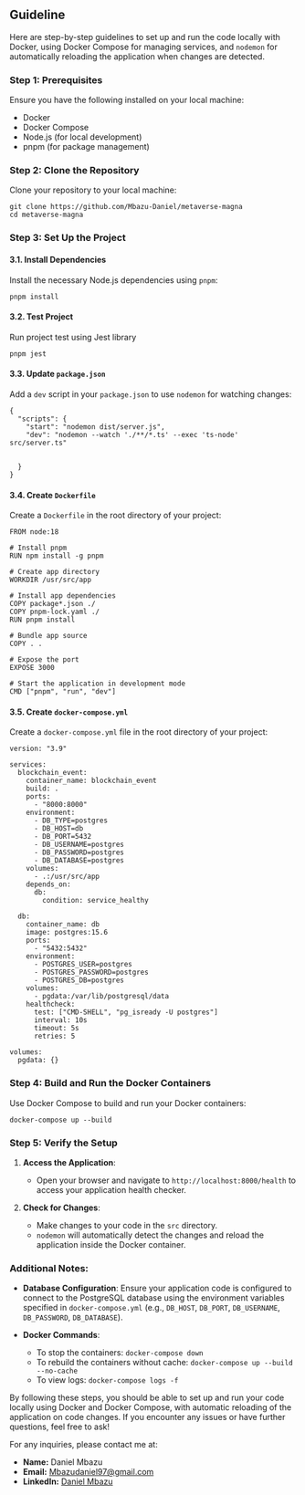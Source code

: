 ## Guideline
Here are step-by-step guidelines to set up and run the code locally with Docker, using Docker Compose for managing services, and `nodemon` for automatically reloading the application when changes are detected.

### Step 1: Prerequisites

Ensure you have the following installed on your local machine:

-   Docker
-   Docker Compose
-   Node.js (for local development)
-   pnpm (for package management)

### Step 2: Clone the Repository
Clone your repository to your local machine:

    git clone https://github.com/Mbazu-Daniel/metaverse-magna
    cd metaverse-magna

### Step 3: Set Up the Project

#### 3.1. Install Dependencies

Install the necessary Node.js dependencies using `pnpm`:

    pnpm install

#### 3.2. Test Project 

Run project test using Jest library 

    pnpm jest

 

#### 3.3. Update `package.json`

Add a `dev` script in your `package.json` to use `nodemon` for watching changes:


    {
      "scripts": {
        "start": "nodemon dist/server.js",
        "dev": "nodemon --watch './**/*.ts' --exec 'ts-node' src/server.ts"


      }
    } 


#### 3.4. Create `Dockerfile`

Create a `Dockerfile` in the root directory of your project:

   
    FROM node:18
    
    # Install pnpm
    RUN npm install -g pnpm
    
    # Create app directory
    WORKDIR /usr/src/app
    
    # Install app dependencies
    COPY package*.json ./
    COPY pnpm-lock.yaml ./
    RUN pnpm install
    
    # Bundle app source
    COPY . .
    
    # Expose the port
    EXPOSE 3000
    
    # Start the application in development mode
    CMD ["pnpm", "run", "dev"]

#### 3.5. Create `docker-compose.yml`

Create a `docker-compose.yml` file in the root directory of your project:

    version: "3.9"
    
    services:
      blockchain_event:
        container_name: blockchain_event
        build: .
        ports:
          - "8000:8000"
        environment:
          - DB_TYPE=postgres
          - DB_HOST=db
          - DB_PORT=5432
          - DB_USERNAME=postgres
          - DB_PASSWORD=postgres
          - DB_DATABASE=postgres
        volumes:
          - .:/usr/src/app
        depends_on:
          db:
            condition: service_healthy
    
      db:
        container_name: db
        image: postgres:15.6
        ports:
          - "5432:5432"
        environment:
          - POSTGRES_USER=postgres
          - POSTGRES_PASSWORD=postgres
          - POSTGRES_DB=postgres
        volumes:
          - pgdata:/var/lib/postgresql/data
        healthcheck:
          test: ["CMD-SHELL", "pg_isready -U postgres"]
          interval: 10s
          timeout: 5s
          retries: 5
    
    volumes:
      pgdata: {} 

### Step 4: Build and Run the Docker Containers

Use Docker Compose to build and run your Docker containers:

`docker-compose up --build` 

### Step 5: Verify the Setup

1.  **Access the Application**:
    
    -   Open your browser and navigate to `http://localhost:8000/health` to access your application health checker.
2.  **Check for Changes**:
    
    -   Make changes to your code in the `src` directory.
    -   `nodemon` will automatically detect the changes and reload the application inside the Docker container.

### Additional Notes:

-   **Database Configuration**: Ensure your application code is configured to connect to the PostgreSQL database using the environment variables specified in `docker-compose.yml` (e.g., `DB_HOST`, `DB_PORT`, `DB_USERNAME`, `DB_PASSWORD`, `DB_DATABASE`).
    
-   **Docker Commands**:
    
    -   To stop the containers: `docker-compose down`
    -   To rebuild the containers without cache: `docker-compose up --build --no-cache`
    -   To view logs: `docker-compose logs -f`

By following these steps, you should be able to set up and run your code locally using Docker and Docker Compose, with automatic reloading of the application on code changes. If you encounter any issues or have further questions, feel free to ask!

For any inquiries, please contact me at:

-   **Name:** Daniel Mbazu
-   **Email:** Mbazudaniel97@gmail.com
-   **LinkedIn:** [Daniel Mbazu](https://www.linkedin.com/in/mbazudaniel)

